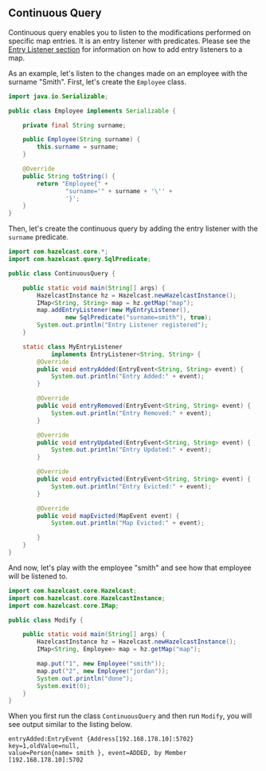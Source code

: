 



## Continuous Query

Continuous query enables you to listen to the modifications performed on specific map entries. It is an entry listener with predicates. Please see the [Entry Listener section](#entry-listener) for information on how to add entry listeners to a map.

As an example, let's listen to the changes made on an employee with the surname "Smith". First, let's create the `Employee` class.

```java
import java.io.Serializable;

public class Employee implements Serializable {

    private final String surname;

    public Employee(String surname) {
        this.surname = surname;
    }

    @Override
    public String toString() {
        return "Employee{" +
                "surname='" + surname + '\'' +
                '}';
    }
}
```

Then, let's create the continuous query by adding the entry listener with the `surname` predicate.

```java
import com.hazelcast.core.*;
import com.hazelcast.query.SqlPredicate;

public class ContinuousQuery {

    public static void main(String[] args) {
        HazelcastInstance hz = Hazelcast.newHazelcastInstance();
        IMap<String, String> map = hz.getMap("map");
        map.addEntryListener(new MyEntryListener(),
                new SqlPredicate("surname=smith"), true);
        System.out.println("Entry Listener registered");
    }

    static class MyEntryListener
            implements EntryListener<String, String> {
        @Override
        public void entryAdded(EntryEvent<String, String> event) {
            System.out.println("Entry Added:" + event);
        }

        @Override
        public void entryRemoved(EntryEvent<String, String> event) {
            System.out.println("Entry Removed:" + event);
        }

        @Override
        public void entryUpdated(EntryEvent<String, String> event) {
            System.out.println("Entry Updated:" + event);
        }

        @Override
        public void entryEvicted(EntryEvent<String, String> event) {
            System.out.println("Entry Evicted:" + event);
        }

        @Override
        public void mapEvicted(MapEvent event) {
            System.out.println("Map Evicted:" + event);

        }
    }
}
```

And now, let's play with the employee "smith" and see how that employee will be listened to.

```java
import com.hazelcast.core.Hazelcast;
import com.hazelcast.core.HazelcastInstance;
import com.hazelcast.core.IMap;

public class Modify {

    public static void main(String[] args) {
        HazelcastInstance hz = Hazelcast.newHazelcastInstance();
        IMap<String, Employee> map = hz.getMap("map");

        map.put("1", new Employee("smith"));
        map.put("2", new Employee("jordan"));
        System.out.println("done");
        System.exit(0);
    }
}
```

When you first run the class `ContinuousQuery` and then run `Modify`, you will see output similar to the listing below.

```
entryAdded:EntryEvent {Address[192.168.178.10]:5702} key=1,oldValue=null,
value=Person{name= smith }, event=ADDED, by Member [192.168.178.10]:5702
```

<br> </br>




